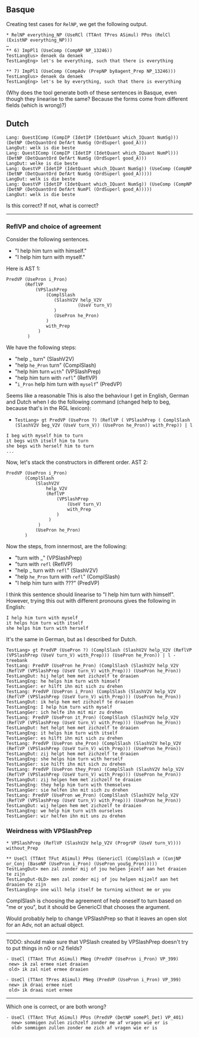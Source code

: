 ## Basque

Creating test cases for `RelNP`, we get the following output.
```
* RelNP everything_NP (UseRCl (TTAnt TPres ASimul) PPos (RelCl (ExistNP everything_NP)))
…
** 6) ImpPl1 (UseComp (CompNP NP_13246))
TestLangEus> denaek da denaek
TestLangEng> let's be everything, such that there is everything

** 7) ImpPl1 (UseComp (CompAdv (PrepNP by8agent_Prep NP_13246)))
TestLangEus> denaek da denaek
TestLangEng> let's be by everything, such that there is everything
```

(Why does the tool generate both of these sentences in Basque, even though they linearise to the same? Because the forms come from different fields (which is wrong)?)


## Dutch

```Lang> p -cat=QCl "which is the best" | l -treebank -lang=Dut
Lang: QuestIComp (CompIP (IdetIP (IdetQuant which_IQuant NumSg))) (DetNP (DetQuantOrd DefArt NumSg (OrdSuperl good_A)))
LangDut: welk is die beste
Lang: QuestIComp (CompIP (IdetIP (IdetQuant which_IQuant NumPl))) (DetNP (DetQuantOrd DefArt NumSg (OrdSuperl good_A)))
LangDut: welke is die beste
Lang: QuestVP (IdetIP (IdetQuant which_IQuant NumSg)) (UseComp (CompNP (DetNP (DetQuantOrd DefArt NumSg (OrdSuperl good_A)))))
LangDut: welk is die beste
Lang: QuestVP (IdetIP (IdetQuant which_IQuant NumSg)) (UseComp (CompNP (DetNP (DetQuantOrd DefArt NumPl (OrdSuperl good_A)))))
LangDut: welk is die beste
```

Is this correct? If not, what is correct?

***

### ReflVP and choice of agreement

Consider the following sentences.

* "I help him turn with himself."
* "I help him turn with myself."

Here is AST 1:

```
PredVP (UsePron i_Pron) 
       (ReflVP 
           (VPSlashPrep 
               (ComplSlash 
                  (SlashV2V help_V2V 
                           (UseV turn_V)
                  )
                  (UsePron he_Pron)
               ) 
               with_Prep
            )
        )
```

We have the following steps: 
* "help _ turn" (SlashV2V)
* "help `he_Pron` turn" (ComplSlash)
* "help him turn `with`" (VPSlashPrep)
* "help him turn with `refl`" (ReflVP)
* "`i_Pron` help him turn with `myself`" (PredVP)

Seems like a reasonable This is also the behaviour I get in English, German and Dutch when I do the following command (changed help to beg, because that's in the RGL lexicon):

* `TestLang> gt PredVP (UsePron ?) (ReflVP ( VPSlashPrep ( ComplSlash (SlashV2V beg_V2V (UseV turn_V)) (UsePron he_Pron)) with_Prep)) | l`


```
I beg with myself him to turn
it begs with itself him to turn
she begs with herself him to turn
...
```

Now, let's stack the constructors in different order. AST 2:

```
PredVP (UsePron i_Pron) 
       (ComplSlash 
           (SlashV2V 
               help_V2V 
               (ReflVP 
                   (VPSlashPrep 
                       (UseV turn_V) 
                       with_Prep
                   )
                )
            )
           (UsePron he_Pron)
       )
```

Now the steps, from innermost, are the following:

* "turn with _" (VPSlashPrep)
* "turn with `refl` (ReflVP)
* "help _ turn with `refl`" (SlashV2V)
* "help `he_Pron` turn with `refl`" (ComplSlash)
* "I help him turn with ???" (PredVP)

I think this sentence should linearise to "I help him turn with himself". However, trying this out with different pronouns gives the following in English:

```
I help him turn with myself
it helps him turn with itself
she helps him turn with herself
```

It's the same in German, but as I described for Dutch.

```
TestLang> gt PredVP (UsePron ?) (ComplSlash (SlashV2V help_V2V (ReflVP (VPSlashPrep (UseV turn_V) with_Prep))) (UsePron he_Pron)) | l -treebank
TestLang: PredVP (UsePron he_Pron) (ComplSlash (SlashV2V help_V2V (ReflVP (VPSlashPrep (UseV turn_V) with_Prep))) (UsePron he_Pron))
TestLangDut: hij helpt hem met zichzelf te draaien
TestLangEng: he helps him turn with himself
TestLangGer: er hilft ihn mit sich zu drehen
TestLang: PredVP (UsePron i_Pron) (ComplSlash (SlashV2V help_V2V (ReflVP (VPSlashPrep (UseV turn_V) with_Prep))) (UsePron he_Pron))
TestLangDut: ik help hem met zichzelf te draaien
TestLangEng: I help him turn with myself
TestLangGer: ich helfe ihn mit mir zu drehen
TestLang: PredVP (UsePron it_Pron) (ComplSlash (SlashV2V help_V2V (ReflVP (VPSlashPrep (UseV turn_V) with_Prep))) (UsePron he_Pron))
TestLangDut: het helpt hem met zichzelf te draaien
TestLangEng: it helps him turn with itself
TestLangGer: es hilft ihn mit sich zu drehen
TestLang: PredVP (UsePron she_Pron) (ComplSlash (SlashV2V help_V2V (ReflVP (VPSlashPrep (UseV turn_V) with_Prep))) (UsePron he_Pron))
TestLangDut: zij helpt hem met zichzelf te draaien
TestLangEng: she helps him turn with herself
TestLangGer: sie hilft ihn mit sich zu drehen
TestLang: PredVP (UsePron they_Pron) (ComplSlash (SlashV2V help_V2V (ReflVP (VPSlashPrep (UseV turn_V) with_Prep))) (UsePron he_Pron))
TestLangDut: zij helpen hem met zichzelf te draaien
TestLangEng: they help him turn with themselves
TestLangGer: sie helfen ihn mit sich zu drehen
TestLang: PredVP (UsePron we_Pron) (ComplSlash (SlashV2V help_V2V (ReflVP (VPSlashPrep (UseV turn_V) with_Prep))) (UsePron he_Pron))
TestLangDut: wij helpen hem met zichzelf te draaien
TestLangEng: we help him turn with ourselves
TestLangGer: wir helfen ihn mit uns zu drehen
```


### Weirdness with VPSlashPrep

```
* VPSlashPrep (ReflVP (SlashV2V help_V2V (ProgrVP (UseV turn_V)))) without_Prep

** UseCl (TTAnt TFut ASimul) PPos (GenericCl (ComplSlash ∅ (ConjNP or_Conj (BaseNP (UsePron i_Pron) (UsePron youSg_Pron)))))
TestLangDut> men zal zonder mij of jou helpen jezelf aan het draaien te zijn
TestLangDut-OLD> men zal zonder mij of jou helpen mijzelf aan het draaien te zijn
TestLangEng> one will help itself be turning without me or you
```

ComplSlash is choosing the agreement of help oneself to turn based on "me or you", but it should be GenericCl that chooses the argument.

Would probably help to change VPSlashPrep so that it leaves an open slot for an Adv, not an actual object.

***

TODO: should make sure that VPSlash created by VPSlashPrep doesn't try to put things in n0 or n2 fields?

```
- UseCl (TTAnt TFut ASimul) PNeg (PredVP (UsePron i_Pron) VP_399)
 new> ik zal ermee niet draaien
 old> ik zal niet ermee draaien

- UseCl (TTAnt TPres ASimul) PNeg (PredVP (UsePron i_Pron) VP_399)
 new> ik draai ermee niet
 old> ik draai niet ermee
```

***


Which one is correct, or are both wrong?

```
- UseCl (TTAnt TFut ASimul) PPos (PredVP (DetNP somePl_Det) VP_401)
  new> sommigen zullen zichzelf zonder me af vragen wie er is
  old> sommigen zullen zonder me zich af vragen wie er is
```
